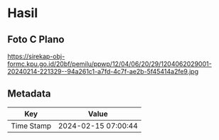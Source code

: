 # Hasil

## Foto C Plano

https://sirekap-obj-formc.kpu.go.id/20bf/pemilu/ppwp/12/04/06/20/29/1204062029001-20240214-221329--94a261c1-a7fd-4c7f-ae2b-5f45414a2fe9.jpg


## Metadata

| Key        | Value               |
| ---------- | ------------------- |
| Time Stamp | 2024-02-15 07:00:44 |



